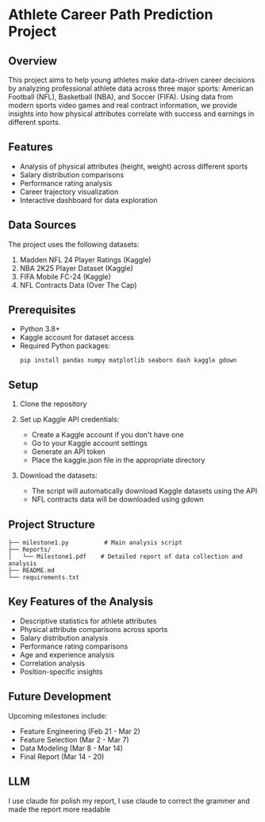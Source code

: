 
# Athlete Career Path Prediction Project

## Overview
This project aims to help young athletes make data-driven career decisions by analyzing professional athlete data across three major sports: American Football (NFL), Basketball (NBA), and Soccer (FIFA). Using data from modern sports video games and real contract information, we provide insights into how physical attributes correlate with success and earnings in different sports.

## Features
- Analysis of physical attributes (height, weight) across different sports
- Salary distribution comparisons
- Performance rating analysis
- Career trajectory visualization
- Interactive dashboard for data exploration

## Data Sources
The project uses the following datasets:
1. Madden NFL 24 Player Ratings (Kaggle)
2. NBA 2K25 Player Dataset (Kaggle)
3. FIFA Mobile FC-24 (Kaggle)
4. NFL Contracts Data (Over The Cap)

## Prerequisites
- Python 3.8+
- Kaggle account for dataset access
- Required Python packages:
  ```
  pip install pandas numpy matplotlib seaborn dash kaggle gdown
  ```

## Setup
1. Clone the repository
2. Set up Kaggle API credentials:
   - Create a Kaggle account if you don't have one
   - Go to your Kaggle account settings
   - Generate an API token
   - Place the kaggle.json file in the appropriate directory

3. Download the datasets:
   - The script will automatically download Kaggle datasets using the API
   - NFL contracts data will be downloaded using gdown

## Project Structure
```
├── milestone1.py          # Main analysis script
├── Reports/
│   └── Milestone1.pdf    # Detailed report of data collection and analysis
├── README.md
└── requirements.txt
```


## Key Features of the Analysis
- Descriptive statistics for athlete attributes
- Physical attribute comparisons across sports
- Salary distribution analysis
- Performance rating comparisons
- Age and experience analysis
- Correlation analysis
- Position-specific insights

## Future Development
Upcoming milestones include:
- Feature Engineering (Feb 21 - Mar 2)
- Feature Selection (Mar 2 - Mar 7)
- Data Modeling (Mar 8 - Mar 14)
- Final Report (Mar 14 - 20)


## LLM
I use claude for polish my report, I use claude to correct the grammer and made the report more readable

